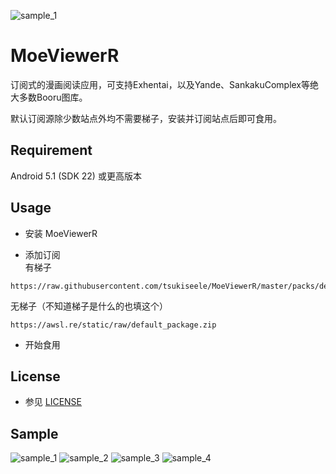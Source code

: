 ![sample_1](./sample/ic_launcher-web.png)

# MoeViewerR

订阅式的漫画阅读应用，可支持Exhentai，以及Yande、SankakuComplex等绝大多数Booru图库。

默认订阅源除少数站点外均不需要梯子，安装并订阅站点后即可食用。

## Requirement
Android 5.1 (SDK 22) 或更高版本

## Usage
- 安装 MoeViewerR

- 添加订阅  
有梯子
```
https://raw.githubusercontent.com/tsukiseele/MoeViewerR/master/packs/default_package.zip
```
无梯子（不知道梯子是什么的也填这个）
```
https://awsl.re/static/raw/default_package.zip
```

- 开始食用

## License
- 参见 [LICENSE](./LICENSE)

## Sample
![sample_1](./sample/sample_1.jpg)
![sample_2](./sample/sample_2.jpg)
![sample_3](./sample/sample_3.jpg)
![sample_4](./sample/sample_4.jpg)
